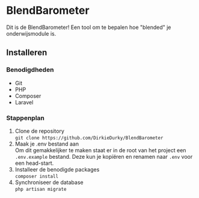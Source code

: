 # BlendBarometer
Dit is de BlendBarometer! Een tool om te bepalen hoe "blended" je onderwijsmodule is.

## Installeren
### Benodigdheden
- Git
- PHP
- Composer
- Laravel

### Stappenplan
1. Clone de repository\
```git clone https://github.com/DirkieDurky/BlendBarometer```
2. Maak je .env bestand aan\
Om dit gemakkelijker te maken staat er in de root van het project een `.env.example` bestand. Deze kun je kopiëren en renamen naar `.env` voor een head-start.
3. Installeer de benodigde packages\
```composer install```
4. Synchroniseer de database\
```php artisan migrate```
